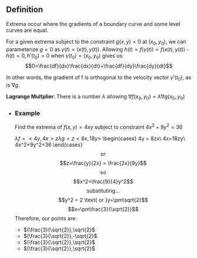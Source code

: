 ## Definition
Extrema occur where the gradients of a boundary curve and some level curves are equal.

For a given extrema subject to the constraint $g(x,y) = 0$ at $(x_0, y_0)$, we can parameterize $g=0$ as $\gamma(t) = (x(t), y(t))$.
Allowing $h(t) = f(\gamma(t)) = f(x(t), y(t))$ - $h(t) = 0, h'(t_0) = 0$ when $\gamma(t_0) = (x_0, y_0)$ gives us:
$$0=\frac{df}{dx}\frac{dx}{dt}+\frac{df}{dy}\frac{dy}{dt}$$

In other words, the gradient of f is orthogonal to the velocity vector $\gamma '(t_0)$, as is $\nabla g$.

**Lagrange Multplier**:
There is a number $\lambda$ allowing $\nabla f(x_0, y_0) = \lambda\nabla g(x_0,y_0)$
- ### Example
  Find the extrema of $f(x,y) = 4xy$ subject to constraint $4x^2+9y^2=36$
  
  $\lambda f = <4y, 4x> z\lambda g = z<8x, 18y>$
  \begin{cases}
  4y = 8zx\\
  4x=18zy\\
  4x^2+9y^2=36
  \end{cases}
  $$\text{or}$$
  $$z=\frac{y}{2x} = \frac{2x}{9y}$$
  $$\text{so}$$
  $$x^2=\frac{9}{4}y^2$$
  $$\text{substituting...}$$
  $$y^2 = 2 \text{ or }y=\pm\sqrt{2}$$
  $$x=\pm\frac{3}{\sqrt{2}}$$
  Therefore, our points are:
  * $(\frac{3}{\sqrt{2}},\sqrt{2}$
  * $(\frac{3}{\sqrt{2}},-\sqrt{2}$
  * $(\frac{3}{\sqrt{2}},\sqrt{2}$
  * $(\frac{3}{\sqrt{2}},\sqrt{2}$